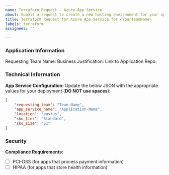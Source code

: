 ```yaml
---
name: Terraform Request - Azure App Service
about: Submit a request to create a new hosting environment for your app
title: Terraform Request for Azure App Service for <YourTeamName>
labels: terraform
assignees: ''

---
```


### Application Information
Requesting Team Name: 
Business Justification: 
Link to Application Repo: 


### Technical Information
**App Service Configuration:**
Update the below JSON with the appropriate values for your deployment (**DO NOT use spaces**):

```json
{
    "requesting_team": "Team-Name",
    "app_service_name": "Application-Name",
    "location": "eastus",
    "sku_tier": "Standard",
    "sku_size": "S1"
} 
```

### Security
**Compliance Requirements:**
- [ ] PCI-DSS (for apps that process payment information)
- [ ] HIPAA (for apps that store health information)
